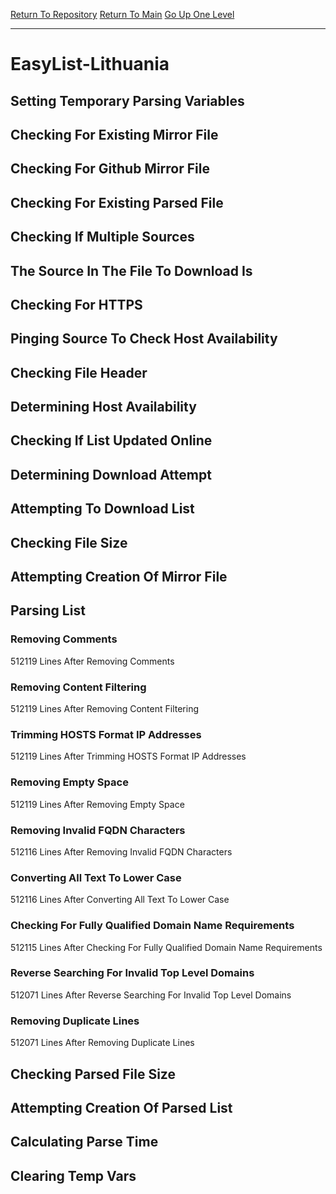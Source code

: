 [Return To Repository](https://github.com/deathbybandaid/piholeparser/)
[Return To Main](https://github.com/deathbybandaid/piholeparser/blob/master/RecentRunLogs/Mainlog.md)
[Go Up One Level](https://github.com/deathbybandaid/piholeparser/blob/master/RecentRunLogs/TopLevelScripts/30-Processing-Blacklists.md)
____________________________________
# EasyList-Lithuania
## Setting Temporary Parsing Variables
## Checking For Existing Mirror File
## Checking For Github Mirror File
## Checking For Existing Parsed File
## Checking If Multiple Sources
## The Source In The File To Download Is
## Checking For HTTPS
## Pinging Source To Check Host Availability
## Checking File Header
## Determining Host Availability
## Checking If List Updated Online
## Determining Download Attempt
## Attempting To Download List
## Checking File Size
## Attempting Creation Of Mirror File
## Parsing List
### Removing Comments
512119 Lines After Removing Comments
### Removing Content Filtering
512119 Lines After Removing Content Filtering
### Trimming HOSTS Format IP Addresses
512119 Lines After Trimming HOSTS Format IP Addresses
### Removing Empty Space
512119 Lines After Removing Empty Space
### Removing Invalid FQDN Characters
512116 Lines After Removing Invalid FQDN Characters
### Converting All Text To Lower Case
512116 Lines After Converting All Text To Lower Case
### Checking For Fully Qualified Domain Name Requirements
512115 Lines After Checking For Fully Qualified Domain Name Requirements
### Reverse Searching For Invalid Top Level Domains
512071 Lines After Reverse Searching For Invalid Top Level Domains
### Removing Duplicate Lines
512071 Lines After Removing Duplicate Lines
## Checking Parsed File Size
## Attempting Creation Of Parsed List
## Calculating Parse Time
## Clearing Temp Vars
